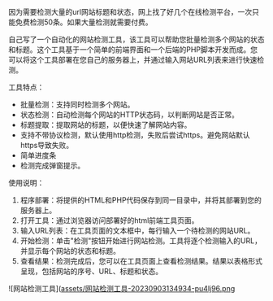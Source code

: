 因为需要检测大量的url网站标题和状态，网上找了好几个在线检测平台，一次只能免费检测50条。如果大量检测就需要付费。

自己写了一个自动化的网站检测工具，该工具可以帮助您批量检测多个网站的状态和标题。这个工具基于一个简单的前端界面和一个后端的PHP脚本开发而成。您可以将这个工具部署在您自己的服务器上，并通过输入网站URL列表来进行快速检测。

工具特点：

* 批量检测：支持同时检测多个网站。
* 状态检测：自动检测每个网站的HTTP状态码，以判断网站是否正常。
* 标题提取：提取网站的标题，以便快速了解网站内容。
* 支持不带协议检测，默认使用http检测，失败后尝试https。避免网站默认https导致失败。
* 简单进度条
* 检测完成弹窗提示。

使用说明：

1. 程序部署：将提供的HTML和PHP代码保存到同一目录中，并将其部署到您的服务器上。
2. 打开工具：通过浏览器访问部署好的html前端工具页面。
3. 输入URL列表：在工具页面的文本框中，每行输入一个待检测的网站URL。
4. 开始检测：单击"检测"按钮开始进行网站检测。工具将逐个检测输入的URL，并显示每个网站的状态和标题。
5. 查看结果：检测完成后，您可以在工具页面上查看检测结果。结果以表格形式呈现，包括网站的序号、URL、标题和状态。


![网站检测工具]([assets/网站检测工具-20230903134934-pu4lj96.png](https://github.com/fxecc/URL-detection/blob/main/%E7%BD%91%E7%AB%99%E6%A3%80%E6%B5%8B%E5%B7%A5%E5%85%B7.png?raw=true)
